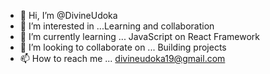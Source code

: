 - 👋 Hi, I’m @DivineUdoka 
- 👀 I’m interested in ...Learning and collaboration
- 🌱 I’m currently learning ... JavaScript on React Framework
- 💞️ I’m looking to collaborate on ... Building projects
- 📫 How to reach me ... divineudoka19@gmail.com

<!---
DivineUdoka/DivineUdoka is a ✨ special ✨ repository because its `README.md` (this file) appears on your GitHub profile.
You can click the Preview link to take a look at your changes.
--->
